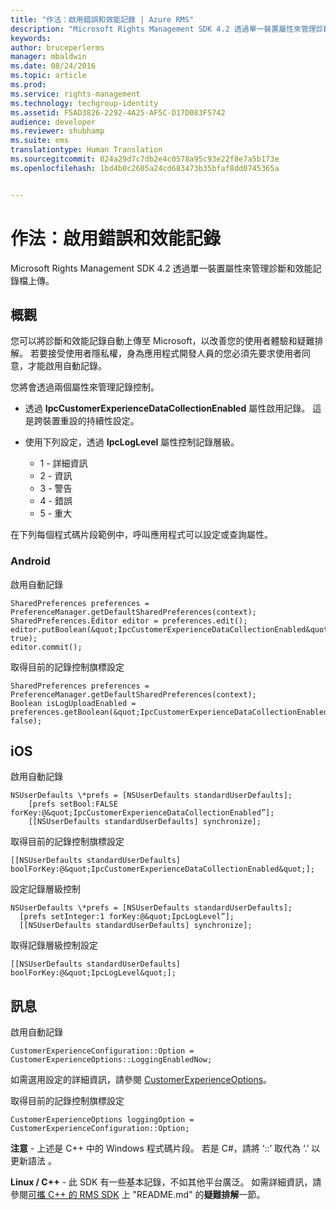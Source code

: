 ```yaml
---
title: "作法：啟用錯誤和效能記錄 | Azure RMS"
description: "Microsoft Rights Management SDK 4.2 透過單一裝置屬性來管理診斷和效能記錄檔上傳。"
keywords: 
author: bruceperlerms
manager: mbaldwin
ms.date: 08/24/2016
ms.topic: article
ms.prod: 
ms.service: rights-management
ms.technology: techgroup-identity
ms.assetid: F5AD3826-2292-4A25-AF5C-D17D083F5742
audience: developer
ms.reviewer: shubhamp
ms.suite: ems
translationtype: Human Translation
ms.sourcegitcommit: 024a29d7c7db2e4c0578a95c93e22f8e7a5b173e
ms.openlocfilehash: 1bd4b0c2605a24cd683473b35bfaf8dd0745365a


---
```


# 作法：啟用錯誤和效能記錄
Microsoft Rights Management SDK 4.2 透過單一裝置屬性來管理診斷和效能記錄檔上傳。

## 概觀 ##
您可以將診斷和效能記錄自動上傳至 Microsoft，以改善您的使用者體驗和疑難排解。 若要接受使用者隱私權，身為應用程式開發人員的您必須先要求使用者同意，才能啟用自動記錄。

您將會透過兩個屬性來管理記錄控制。

-   透過 **IpcCustomerExperienceDataCollectionEnabled** 屬性啟用記錄。 這是跨裝置重設的持續性設定。
-   使用下列設定，透過 **IpcLogLevel** 屬性控制記錄層級。

    * 1 - 詳細資訊
    * 2 - 資訊
    * 3 - 警告
    * 4 - 錯誤
    * 5 - 重大

在下列每個程式碼片段範例中，呼叫應用程式可以設定或查詢屬性。

### Android ###
啟用自動記錄

    SharedPreferences preferences = PreferenceManager.getDefaultSharedPreferences(context);
    SharedPreferences.Editor editor = preferences.edit();
    editor.putBoolean(&quot;IpcCustomerExperienceDataCollectionEnabled&quot;, true);
    editor.commit();

取得目前的記錄控制旗標設定

    SharedPreferences preferences = PreferenceManager.getDefaultSharedPreferences(context);
    Boolean isLogUploadEnabled = preferences.getBoolean(&quot;IpcCustomerExperienceDataCollectionEnabled&quot;, false);

## iOS ##
啟用自動記錄

    NSUserDefaults \*prefs = [NSUserDefaults standardUserDefaults];
        [prefs setBool:FALSE forKey:@&quot;IpcCustomerExperienceDataCollectionEnabled”];
        [[NSUserDefaults standardUserDefaults] synchronize];

取得目前的記錄控制旗標設定

    [[NSUserDefaults standardUserDefaults] boolForKey:@&quot;IpcCustomerExperienceDataCollectionEnabled&quot;];

設定記錄層級控制

    NSUserDefaults \*prefs = [NSUserDefaults standardUserDefaults];
      [prefs setInteger:1 forKey:@&quot;IpcLogLevel”];
      [[NSUserDefaults standardUserDefaults] synchronize];

取得記錄層級控制設定

    [[NSUserDefaults standardUserDefaults] boolForKey:@&quot;IpcLogLevel&quot;];
 

## 訊息 ##
啟用自動記錄

    CustomerExperienceConfiguration::Option = CustomerExperienceOptions::LoggingEnabledNow;

如需選用設定的詳細資訊，請參閱 [CustomerExperienceOptions](/rights-management/sdk/4.2/api/winrt/Microsoft.RightsManagement#msipcthin2_customerexperienceoptions)。

取得目前的記錄控制旗標設定

    CustomerExperienceOptions loggingOption = CustomerExperienceConfiguration::Option;


**注意** - 上述是 C++ 中的 Windows 程式碼片段。 若是 C\#，請將 ‘::’ 取代為 ‘.’ 以更新語法 。

**Linux / C++** - 此 SDK 有一些基本記錄，不如其他平台廣泛。 如需詳細資訊，請參閱[可攜 C++ 的 RMS SDK](https://github.com/AzureAD/rms-sdk-for-cpp#troubleshooting) 上 "README.md" 的**疑難排解**一節。

 

 



<!--HONumber=Aug16_HO4-->


